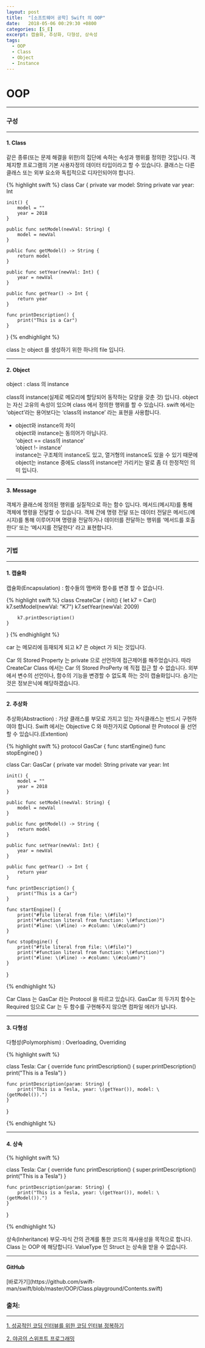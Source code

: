 ```yaml
---
layout: post
title:  "[소프트웨어 공학] Swift 의 OOP"
date:   2018-05-06 00:29:30 +0800
categories: [S_E]
excerpt: 캡슐화, 추상화, 다형성, 상속성
tags:
  - OOP
  - Class
  - Object
  - Instance
---
```


# OOP
---

<h3> 구성 </h3>

---

<h4>1. Class</h4>
같은 종류(또는 문제 해결을 위한)의 집단에 속하는 속성과 행위를 정의한 것입니다. 객체지향 프로그램의 기본 사용자정의 데이터 타입이라고 할 수 있습니다. 클래스는 다른 클래스 또는 외부 요소와 독립적으로 디자인되어야 합니다.

{% highlight swift %}
class Car {
    private var model: String
    private var year: Int
    
    init() {
        model = ""
        year = 2018
    }
    
    public func setModel(newVal: String) {
        model = newVal
    }
    
    public func getModel() -> String {
        return model
    }
    
    public func setYear(newVal: Int) {
        year = newVal
    }
    
    public func getYear() -> Int {
        return year
    }

    func printDescription() {
        print("This is a Car")
    }
}
{% endhighlight %}

class 는 object 를 생성하기 위한 하나의 file 입니다.

---

<h4>2. Object</h4>
object : class 의 instance

class의 instance(실제로 메모리에 할당되어 동작하는 모양을 갖춘 것) 입니다. object는 자신 고유의 속성이 있으며 class 에서 정의한 행위를 할 수 있습니다. swift 에서는 ‘object’라는 용어보다는 ‘class의 instance’ 라는 표현을 사용합니다.

* object와 instance의 차이<br />
object와 instance는 동의어가 아닙니다. <br />
‘object == class의 instance’<br />
‘object !- instance’<br />
instance는 구조체의 instance도 있고, 열거형의 instance도 있을 수 있기 때문에 object는 instance 중에도 class의 instance만 가리키는 말로 좀 더 한정적인 의미 입니다.<br />

---

<h4>3. Message</h4>
객체가 클래스에 정의된 행위를 실질적으로 하는 함수 입니다. 메서드(메시지)를 통해 객체에 명령을 전달할 수 있습니다. 객체 간에 명령 전달 또는 데이터 전달은 메서드(메시지)를 통해 이루어지며 명령을 전달하거나 데이터를 전달하는 행위를 ‘메서드를 호출한다’ 또는 ‘메시지를 전달한다’ 라고 표현합니다.

---

<h3> 기법 </h3>

---

<h4> 1. 캡슐화 </h4>

캡슐화(Encapsulation) : 함수들의 맴버와 함수를 변경 할 수 없습니다.

{% highlight swift %}
class CreateCar {
    init() {
        let k7 = Car()
        k7.setModel(newVal: "K7")
        k7.setYear(newVal: 2009)
        
        k7.printDescription()
    }
}
{% endhighlight %}

car 는 메모리에 등재되게 되고
k7 은 object 가 되는 것입니다.

Car 의 Stored Property 는 private 으로 선언하여 접근제어를 해주었습니다. 
따라 CreateCar Class 에서는 Car 의 Stored ProPerty 에 직접 접근 할 수 없습니다. 
외부에서 변수의 선언이나, 함수의 기능을 변경할 수 없도록 하는 것이 캡슐화입니다.
숨기는 것은 정보은닉에 해당하겠습니다.

---

<h4> 2. 추상화 </h4>

추상화(Abstraction) : 가상 클래스를 부모로 가지고 있는 자식클래스는 반드시 구현하여야 합니다. Swift 에서는 Objective C 와 마찬가지로 Optional 한 Protocol 을 선언 할 수 있습니다.(Extention)

{% highlight swift %}
protocol GasCar {
    func startEngine()
    func stopEngine()
}

class Car: GasCar {
    private var model: String
    private var year: Int
    
    init() {
        model = ""
        year = 2018
    }
    
    public func setModel(newVal: String) {
        model = newVal
    }
    
    public func getModel() -> String {
        return model
    }
    
    public func setYear(newVal: Int) {
        year = newVal
    }
    
    public func getYear() -> Int {
        return year
    }

    func printDescription() {
        print("This is a Car")
    }
    
    func startEngine() {
        print("#file literal from file: \(#file)")
        print("#function literal from function: \(#function)")
        print("#line: \(#line) -> #column: \(#column)")
    }
    
    func stopEngine() {
        print("#file literal from file: \(#file)")
        print("#function literal from function: \(#function)")
        print("#line: \(#line) -> #column: \(#column)")
    }
}

{% endhighlight %}

Car Class 는 GasCar 라는 Protocol 을 따르고 있습니다.
GasCar 의 두가지 함수는 Required 임으로 Car 는 두 함수를 구현해주지 않으면 컴파일 에러가 납니다.

---

<h4> 3. 다형성 </h4>

다형성(Polymorphism) : Overloading, Overriding

{% highlight swift %}

class Tesla: Car {
    override func printDescription() {
        super.printDescription()
        print("This is a Tesla")
    }
    
    func printDescription(param: String) {
        print("This is a Tesla, year: \(getYear()), model: \(getModel()).")
    }
}

{% endhighlight %}

---

<h4> 4. 상속 </h4>

{% highlight swift %}

class Tesla: Car {
    override func printDescription() {
        super.printDescription()
        print("This is a Tesla")
    }
    
    func printDescription(param: String) {
        print("This is a Tesla, year: \(getYear()), model: \(getModel()).")
    }
}

{% endhighlight %}

상속(Inheritance)
부모-자식 간의 관계를 통한 코드의 재사용성을 목적으로 합니다.
Class 는 OOP 에 해당합니다. ValueType 인 Struct 는 상속을 받을 수 없습니다.

---

<h4> GitHub </h4>
[바로가기](https://github.com/swift-man/swift/blob/master/OOP/Class.playground/Contents.swift)


### 출처:

---

[1. 성공적인 코딩 인터뷰를 위한 코딩 인터뷰 정복하기](https://www.inflearn.com/course/코딩-인터뷰/?error=login)

[2. 야곰의 스위프트 프로그래밍](http://blog.yes24.com/blog/blogMain.aspx?blogid=hsh3592&artSeqNo=9346735)